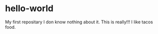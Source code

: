 # hello-world
My first repositary
I don know nothing about it. This is really!!!
I like tacos food.
